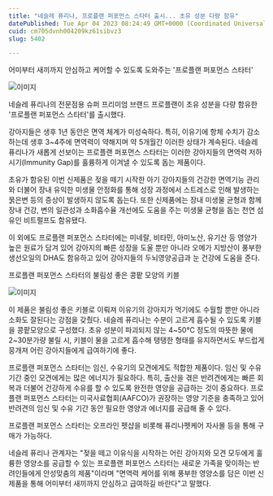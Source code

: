 ```yaml
---
title: "네슬레 퓨리나, 프로플랜 퍼포먼스 스타터 출시... 초유 성분 다량 함유"
datePublished: Tue Apr 04 2023 08:24:49 GMT+0000 (Coordinated Universal Time)
cuid: cm705dvnh004209kz61sibvz3
slug: 5402

---
```



어미부터 새끼까지 안심하고 케어할 수 있도록 도와주는 '프로플랜 퍼포먼스 스타터'

![이미지](https://cdn.hashnode.com/res/hashnode/image/upload/v1739258129012/52e3115e-e73a-4adf-80c5-dfead2c59052.jpeg)

네슬레 퓨리나의 전문점용 슈퍼 프리미엄 브랜드 프로플랜이 초유 성분을 다량 함유한 '프로플랜 퍼포먼스 스타터'를 출시했다.

강아지들은 생후 1년 동안은 면역 체계가 미성숙하다. 특히, 이유기에 항체 수치가 감소하는데 생후 3~4주에 면역력이 약해지며 약 5개월간 이러한 상태가 계속된다. 네슬레 퓨리나가 새롭게 선보이는 프로플랜 퍼포먼스 스타터는 이러한 강아지들의 면역력 저하 시기(Immunity Gap)를 훌륭하게 이겨낼 수 있도록 돕는 제품이다.

초유가 함유된 이번 신제품은 젖을 떼기 시작한 아기 강아지들의 건강한 면역기능 관리와 더불어 장내 유익한 미생물 안정화를 통해 성장 과정에서 스트레스로 인해 발생하는 묽은변 등의 증상이 발생하지 않도록 돕는다. 또한 신제품에는 장내 미생물 균형과 함께 장내 건강, 변의 일관성과 소화흡수율 개선에도 도움을 주는 미생물 균형을 돕는 천연 섬유인 비트펄프도 함유됐다.

이 외에도 프로플랜 퍼포먼스 스타터에는 미네랄, 비타민, 아미노산, 유기산 등 영양가 높은 원료가 담겨 있어 강아지의 빠른 성장을 도울 뿐만 아니라 오메가 지방산이 풍부한 생선오일의 DHA도 함유하고 있어 강아지들의 두뇌영양공급과 눈 건강에 도움을 준다.

프로플랜 퍼포먼스 스타터의 불림성 좋은 콩팥 모양의 키블

![이미지](https://cdn.hashnode.com/res/hashnode/image/upload/v1739258130817/c360cb9c-2b4d-4fda-a5e5-e4626ef4ca9f.jpeg)

이 제품은 불림성 좋은 키블로 이뤄져 이유기의 강아지가 먹기에도 수월할 뿐만 아니라 소화도 잘된다는 강점을 갖췄다. 네슬레 퓨리나는 수분이 고르게 흡수될 수 있도록 키블을 콩팥모양으로 구성했다. 초유 성분이 파괴되지 않는 4~50℃ 정도의 따뜻한 물에 2~30분가량 불릴 시, 키블이 물을 고르게 흡수해 탱탱한 형태를 유지하면서도 부드럽게 뭉개져 어린 강아지들에게 급여하기에 좋다.

프로플랜 퍼포먼스 스타터는 임신, 수유기의 모견에게도 적합한 제품이다. 임신 및 수유 기간 중인 모견에게는 많은 에너지가 필요하다. 특히, 출산을 겪은 반려견에게는 빠른 회복과 더불어 건강하게 수유를 할 수 있도록 완전한 영양을 공급하는 것이 중요하다. 프로플랜 퍼포먼스 스타터는 미국사료협회(AAFCO)가 권장하는 영양 기준을 충족하고 있어 반려견의 임신 및 수유 기간 동안 필요한 영양과 에너지를 공급해 줄 수 있다.

프로플랜 퍼포먼스 스타터는 오프라인 펫샵을 비롯해 퓨리나펫케어 자사몰 등을 통해 구매가 가능하다.

네슬레 퓨리나 관계자는 "젖을 떼고 이유식을 시작하는 어린 강아지와 모견 모두에게 훌륭한 영양소를 공급할 수 있는 프로플랜 퍼포먼스 스타터는 새로운 가족을 맞이하는 반려인들에게 안성맞춤의 제품"이라며 "면역력 케어를 위해 풍부한 영양소를 담은 이번 신제품을 통해 어미부터 새끼까지 안심하고 급여하길 바란다"고 말했다.